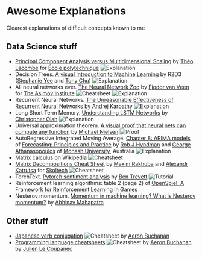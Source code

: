 # Awesome Explanations
Clearest explanations of difficult concepts known to me

## Data Science stuff

* [Principal Component Analysis versus Multidimensional Scaling](https://tlacombe.github.io/teaching/notesCoursINF556/cours1.pdf) by [Théo Lacombe](https://tlacombe.github.io/) for [École polytechnique](https://www.polytechnique.edu/) ![Explanation](https://img.shields.io/badge/-explanation-brightgreen)
* Decision Trees. [A visual Introduction to Machine Learning](http://www.r2d3.us/visual-intro-to-machine-learning-part-1/) by R2D3 ([Stephanie Yee](https://stephanie-yee.com/) and [Tony Chu](https://tonyhschu.ca/)) ![Explanation](https://img.shields.io/badge/-explanation-brightgreen)
* All neural networks ever. [The Neural Network Zoo](https://www.asimovinstitute.org/neural-network-zoo/) by [Fjodor van Veen](https://www.asimovinstitute.org/author/fjodorvanveen/) for [The Asimov Institute](https://www.asimovinstitute.org/) ![Cheatsheet](https://img.shields.io/badge/-cheatsheet-red) ![Explanation](https://img.shields.io/badge/-explanation-brightgreen)
* Recurrent Neural Networks. [The Unreasonable Effectiveness of Recurrent Neural Networks](https://karpathy.github.io/2015/05/21/rnn-effectiveness/) by [Andrej Karpathy](http://karpathy.github.io/) ![Explanation](https://img.shields.io/badge/-explanation-brightgreen)
* Long Short Term Memory. [Understanding LSTM Networks](https://colah.github.io/posts/2015-08-Understanding-LSTMs/) by [Christopher Olah](https://colah.github.io/) ![Explanation](https://img.shields.io/badge/-explanation-brightgreen)
*  Universal approximation theorem. [A visual proof that neural nets can compute any function](http://neuralnetworksanddeeplearning.com/chap4.html) by [Michael Nielsen](http://michaelnielsen.org/) ![Proof](https://img.shields.io/badge/-proof-blue)
* AutoRegressive Integrated Moving Average. [Chapter 8: ARIMA models](https://otexts.com/fpp2/arima.html) of [Forecasting: Principles and Practice](https://otexts.com/fpp2/) by [Rob J Hyndman](https://robjhyndman.com) and [George Athanasopoulos](https://research.monash.edu/en/persons/george-athanasopoulos) of [Monash University](http://monash.edu), Australia ![Explanation](https://img.shields.io/badge/-explanation-brightgreen)
* [Matrix calculus](https://en.wikipedia.org/wiki/Matrix_calculus) on Wikipedia ![Cheatsheet](https://img.shields.io/badge/-cheatsheet-red)
* [Matrix Decompositions Cheat Sheet](https://github.com/oseledets/nla2018/blob/master/decompositions.pdf) by [Maxim Rakhuba](https://github.com/rakhuba) and [Alexandr Katrutsa](https://github.com/amkatrutsa) for [Skoltech](https://skoltech.ru) ![Cheatsheet](https://img.shields.io/badge/-cheatsheet-red)
* TorchText. [Pytorch sentiment analysis](https://github.com/bentrevett/pytorch-sentiment-analysis/) by [Ben Trevett](https://github.com/bentrevett) ![Tutorial](https://img.shields.io/badge/-tutorial-violet)
* Reinforcement learning algorithms: table 2 (page 2) of [OpenSpiel: A Framework for Reinforcement Learning in Games](https://arxiv.org/pdf/1908.09453.pdf)
* Nesterov momentum. [Momentum in machine learning? What is Nesterov momentum?](https://medium.com/@abhinav.mahapatra10/ml-advanced-momentum-in-machine-learning-what-is-nesterov-momentum-ad37ce1935fc) by [Abhinav Mahapatra](https://medium.com/@abhinav.mahapatra10)

## Other stuff

* [Japanese verb conjugation](https://en.wikipedia.org/wiki/File:AMB_Japanese_Verbs.pdf) ![Cheatsheet](https://img.shields.io/badge/-cheatsheet-red) by [Aeron Buchanan](http://aeronbuchanan.com)
* [Programming language cheatsheets](https://github.com/LeCoupa/awesome-cheatsheets) ![Cheatsheet](https://img.shields.io/badge/-cheatsheets-red) by [Aeron Buchanan](http://aeronbuchanan.com) by [Julien Le Coupanec](https://github.com/LeCoupa)

<!--stackedit_data:
eyJoaXN0b3J5IjpbMTI5NjAyNzM3NSwxMzU2NjU1NiwtMTY0OT
k3NDM4MiwxNDQ3NjIxMjY2LC05ODEyMjU4ODUsNzQzMzU4NTAw
LDg2ODIwOTIxMyw0MjcxOTExMDksLTE5MTAxNTkzOF19
-->
